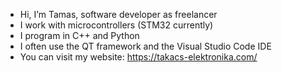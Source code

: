 - Hi, I’m Tamas, software developer as freelancer
- I work with microcontrollers (STM32 currently)
- I program in C++ and Python
- I often use the QT framework and the Visual Studio Code IDE
- You can visit my website: https://takacs-elektronika.com/



<!---
taktam/taktam is a ✨ special ✨ repository because its `README.md` (this file) appears on your GitHub profile.
You can click the Preview link to take a look at your changes.
--->
